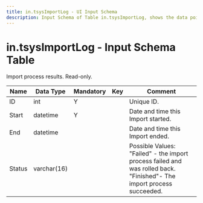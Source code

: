 ```yaml
---
title: in.tsysImportLog - UI Input Schema
description: Input Schema of Table in.tsysImportLog, shows the data points and types included on this table.
---
```

# in.tsysImportLog - Input Schema Table

Import process results. Read-only.

| Name   | Data Type   | Mandatory | Key | Comment                                                                                                             |
|--------|-------------|-----------|-----|---------------------------------------------------------------------------------------------------------------------|
| ID     | int         | Y         |     | Unique ID.                                                                                                          |
| Start  | datetime    | Y         |     | Date and time this Import started.                                                                                  |
| End    | datetime​​    |           |     | Date and time this Import ended.                                                                                    |
| Status | varchar(16) |           |     | Possible Values:<br/>"Failed" - the import process failed and was rolled back.<br/>"Finished"- The import process succeeded. |